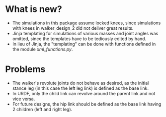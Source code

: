# **What is new?**
- The simulations in this package assume locked knees, since simulations with knees in walker_design_2 did not deliver great results.
- Jinja templating for simulations of various masses and joint angles was omitted, since the templates have to be tediously edited by hand.
- In lieu of Jinja, the "templating" can be done with functions defined in the module *xml_functions.py*.
# **Problems**
- The walker's revolute joints do not behave as desired, as the initial stance leg (in this case the left leg link) is defined as the base link.
- In URDF, only the child link can revolve around the parent link and not vice versa.
- For future designs, the hip link should be defined as the base link having 2 children (left and right leg).
